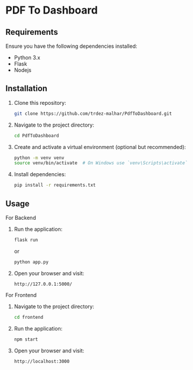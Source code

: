 # PDF To Dashboard


## Requirements
Ensure you have the following dependencies installed:

- Python 3.x
- Flask
- Nodejs

## Installation

1. Clone this repository:
   ```sh
   git clone https://github.com/trdez-malhar/PdfToDashboard.git
   ```
2. Navigate to the project directory:
   ```sh
   cd PdfToDashboard
   ```
3. Create and activate a virtual environment (optional but recommended):
   ```sh
   python -m venv venv
   source venv/bin/activate  # On Windows use `venv\Scripts\activate`
   ```
4. Install dependencies:
   ```sh
   pip install -r requirements.txt
   ```

## Usage

For Backend
1. Run the application:
   ```sh
   flask run
   ```
   or
   ```sh
   python app.py
   ```
2. Open your browser and visit:
   ```
   http://127.0.0.1:5000/
   ```

For Frontend

1. Navigate to the project directory:
   ```sh
   cd frontend
   ```

2. Run the application:
   ```sh
   npm start
   ```
   
3. Open your browser and visit:
   ```
   http://localhost:3000
   ```
